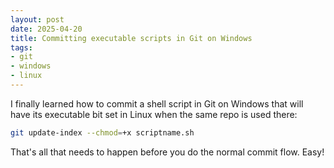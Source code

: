```yaml
---
layout: post
date: 2025-04-20
title: Committing executable scripts in Git on Windows
tags:
- git
- windows
- linux
---
```


I finally learned how to commit a shell script in Git on Windows that will have its executable bit set in Linux when the same repo is used there:

```sh
git update-index --chmod=+x scriptname.sh
```

That's all that needs to happen before you do the normal commit flow. Easy!
